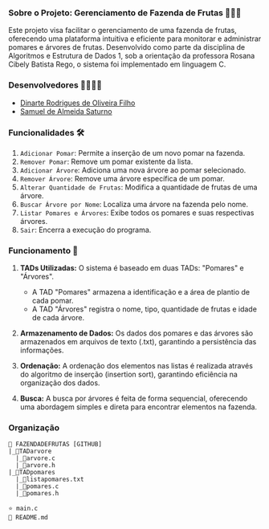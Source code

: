### Sobre o Projeto: Gerenciamento de Fazenda de Frutas 🍎🍐🍊
Este projeto visa facilitar o gerenciamento de uma fazenda de frutas, oferecendo uma plataforma intuitiva e eficiente para monitorar e administrar pomares e árvores de frutas. Desenvolvido como parte da disciplina de Algoritmos e Estrutura de Dados 1, sob a orientação da professora Rosana Cibely Batista Rego, o sistema foi implementado em linguagem C.

### Desenvolvedores 👨‍💻👨‍💻
- [Dinarte Rodrigues de Oliveira Filho](https://github.com/dinarteefilho)
- [Samuel de Almeida Saturno](https://github.com/Samuel-Saturno)

### Funcionalidades 🛠️
1. `Adicionar Pomar`: Permite a inserção de um novo pomar na fazenda.
2. `Remover Pomar`: Remove um pomar existente da lista.
3. `Adicionar Árvore`: Adiciona uma nova árvore ao pomar selecionado.
4. `Remover Árvore`: Remove uma árvore específica de um pomar.
5. `Alterar Quantidade de Frutas`: Modifica a quantidade de frutas de uma árvore.
6. `Buscar Árvore por Nome`: Localiza uma árvore na fazenda pelo nome.
7. `Listar Pomares e Árvores`: Exibe todos os pomares e suas respectivas árvores.
8. `Sair`: Encerra a execução do programa.

### Funcionamento 🔄
1. **TADs Utilizadas:** O sistema é baseado em duas TADs: "Pomares" e "Árvores".
   - A TAD "Pomares" armazena a identificação e a área de plantio de cada pomar.
   - A TAD "Árvores" registra o nome, tipo, quantidade de frutas e idade de cada árvore.

2. **Armazenamento de Dados:** Os dados dos pomares e das árvores são armazenados em arquivos de texto (.txt), garantindo a persistência das informações.

3. **Ordenação:** A ordenação dos elementos nas listas é realizada através do algoritmo de inserção (insertion sort), garantindo eficiência na organização dos dados.

4. **Busca:** A busca por árvores é feita de forma sequencial, oferecendo uma abordagem simples e direta para encontrar elementos na fazenda.

### Organização
```
📁 FAZENDADEFRUTAS [GITHUB]
|_📁TADarvore
  |_🌳arvore.c
  |_🌳arvore.h
|_📁TADpomares
  |_💾listapomares.txt
  |_🌳pomares.c
  |_🌳pomares.h

⭐ main.c
📍 README.md
```